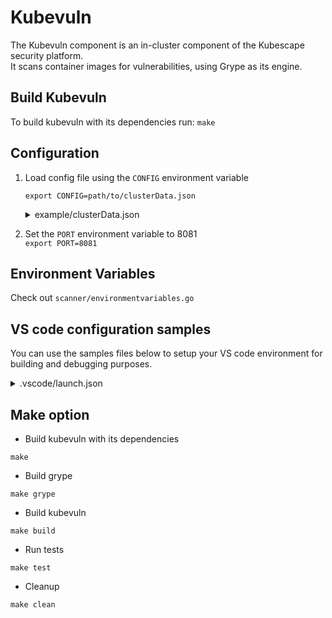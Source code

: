 # Kubevuln
The Kubevuln component is an in-cluster component of the Kubescape security platform.  
It scans container images for vulnerabilities, using Grype as its engine.

## Build Kubevuln
To build kubevuln with its dependencies run: `make`

## Configuration
1. Load config file using the `CONFIG` environment variable   

   `export CONFIG=path/to/clusterData.json`  

   <details><summary>example/clusterData.json</summary>
   
   ```json5 
   {
       "gatewayWebsocketURL": "127.0.0.1:8001",
       "gatewayRestURL": "127.0.0.1:8002",
       "kubevulnURL": "127.0.0.1:8081",
       "kubescapeURL": "127.0.0.1:8080",
       "eventReceiverRestURL": "https://report.armo.cloud",
       "eventReceiverWebsocketURL": "wss://report.armo.cloud",
       "rootGatewayURL": "wss://ens.euprod1.cyberarmorsoft.com/v1/waitfornotification",
       "accountID": "*********************",
       "clusterName": "******" 
      } 
   ``` 
   </details>
   
2. Set the `PORT` environment variable to 8081  
   `export PORT=8081`  

## Environment Variables

Check out `scanner/environmentvariables.go`

## VS code configuration samples

You can use the samples files below to setup your VS code environment for building and debugging purposes.

<details><summary>.vscode/launch.json</summary>

```json5
{
    "version": "0.2.0",
    "configurations": [
        {
            "name": "Launch Package",
            "type": "go",
            "request": "launch",
            "mode": "auto",
            "program":  "${workspaceRoot}",
                 "env": {
                     "PORT": "8081",
                     "NAMESPACE": "kubescape",
                     "CONFIG": "${workspaceRoot}/.vscode/clusterData.json",
            },
            "args": [
                "-alsologtostderr", "-v=4", "2>&1"
            ]
        }
    ]
}
```
We configure the Kubevuln to listen to port 8081, and define the configuration in the clusterData.json file [as mentioned above](https://github.com/kubescape/kubevuln#configuration).
</details>

## Make option
* Build kubevuln with its dependencies
```
make
```

* Build grype
```
make grype
```

* Build kubevuln
```
make build
```

* Run tests
```
make test
```

* Cleanup
```
make clean
```
